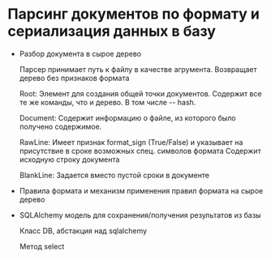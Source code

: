 # Парсинг документов по формату и сериализация данных в базу 

- Разбор документа в сырое дерево

    Парсер принимает путь к файлу в качестве агрумента. 
    Возвращает дерево без признаков формата
    
    Root:
        Элемент для создания общей точки документов. Содержит все те же команды, что и дерево.
        В том числе -- hash. 
        
    Document:
        Содержит информацию о файле, из которого было получено содержимое. 
    
    RawLine:
        Имеет признак format_sign (True/False) и указывает на присутствие в сроке возможных спец. символов формата
        Содержит исходную строку документа
    
    BlankLine:
        Задается вместо пустой сроки в документе
    

- Правила формата и механизм применения правил формата на сырое дерево 

- SQLAlchemy модель для сохранения/получения результатов из базы

    Класс DB, абстакция над sqlalchemy
    
    Метод select

